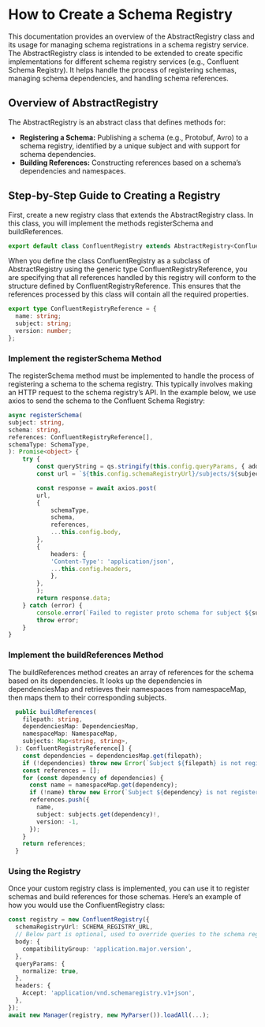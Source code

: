# How to Create a Schema Registry

This documentation provides an overview of the AbstractRegistry class and its usage for managing schema registrations in a schema registry service. The AbstractRegistry class is intended to be extended to create specific implementations for different schema registry services (e.g., Confluent Schema Registry). It helps handle the process of registering schemas, managing schema dependencies, and handling schema references.

## Overview of AbstractRegistry

The AbstractRegistry is an abstract class that defines methods for:

- **Registering a Schema:** Publishing a schema (e.g., Protobuf, Avro) to a schema registry, identified by a unique subject and with support for schema dependencies.
- **Building References:** Constructing references based on a schema’s dependencies and namespaces.

## Step-by-Step Guide to Creating a Registry

First, create a new registry class that extends the AbstractRegistry class. In this class, you will implement the methods registerSchema and buildReferences.

```typescript
export default class ConfluentRegistry extends AbstractRegistry<ConfluentRegistryReference>
```

When you define the class ConfluentRegistry as a subclass of AbstractRegistry using the generic type ConfluentRegistryReference, you are specifying that all references handled by this registry will conform to the structure defined by ConfluentRegistryReference. This ensures that the references processed by this class will contain all the required properties.

```typescript
export type ConfluentRegistryReference = {
  name: string;
  subject: string;
  version: number;
};
```

### Implement the registerSchema Method

The registerSchema method must be implemented to handle the process of registering a schema to the schema registry. This typically involves making an HTTP request to the schema registry’s API. In the example below, we use axios to send the schema to the Confluent Schema Registry:

```typescript
async registerSchema(
subject: string,
schema: string,
references: ConfluentRegistryReference[],
schemaType: SchemaType,
): Promise<object> {
    try {
        const queryString = qs.stringify(this.config.queryParams, { addQueryPrefix: true });
        const url = `${this.config.schemaRegistryUrl}/subjects/${subject}/versions${queryString}`;

        const response = await axios.post(
        url,
        {
            schemaType,
            schema,
            references,
            ...this.config.body,
        },
        {
            headers: {
            'Content-Type': 'application/json',
            ...this.config.headers,
            },
        },
        );
        return response.data;
    } catch (error) {
        console.error(`Failed to register proto schema for subject ${subject}`, error);
        throw error;
    }
}
```

### Implement the buildReferences Method

The buildReferences method creates an array of references for the schema based on its dependencies. It looks up the dependencies in dependenciesMap and retrieves their namespaces from namespaceMap, then maps them to their corresponding subjects.

```typescript
  public buildReferences(
    filepath: string,
    dependenciesMap: DependenciesMap,
    namespaceMap: NamespaceMap,
    subjects: Map<string, string>,
  ): ConfluentRegistryReference[] {
    const dependencies = dependenciesMap.get(filepath);
    if (!dependencies) throw new Error(`Subject ${filepath} is not registered`);
    const references = [];
    for (const dependency of dependencies) {
      const name = namespaceMap.get(dependency);
      if (!name) throw new Error(`Subject ${dependency} is not registered`);
      references.push({
        name,
        subject: subjects.get(dependency)!,
        version: -1,
      });
    }
    return references;
  }
```

### Using the Registry

Once your custom registry class is implemented, you can use it to register schemas and build references for those schemas. Here’s an example of how you would use the ConfluentRegistry class:

```typescript
const registry = new ConfluentRegistry({
  schemaRegistryUrl: SCHEMA_REGISTRY_URL,
  // Below part is optional, used to override queries to the schema registry
  body: {
    compatibilityGroup: 'application.major.version',
  },
  queryParams: {
    normalize: true,
  },
  headers: {
    Accept: 'application/vnd.schemaregistry.v1+json',
  },
});
await new Manager(registry, new MyParser()).loadAll(...);
```
